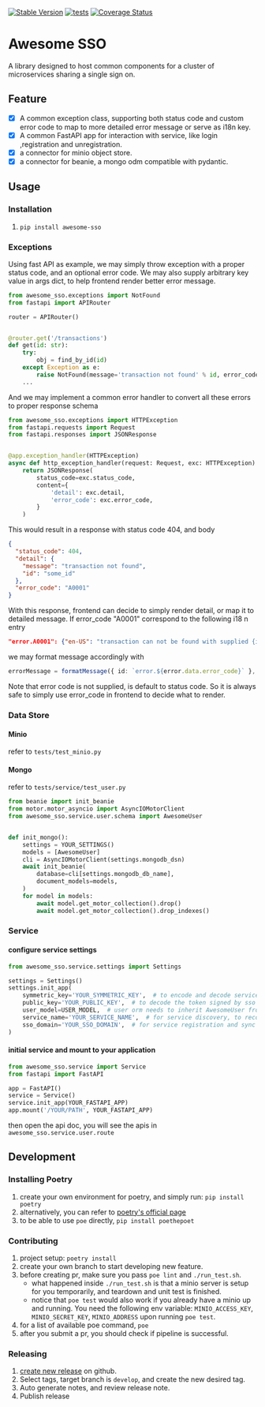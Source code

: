 [![Stable Version](https://img.shields.io/pypi/v/awesome-sso?label=stable)](https://pypi.org/project/awesome-sso/)
[![tests](https://github.com/MoBagel/awesome-sso/workflows/ci/badge.svg)](https://github.com/MoBagel/awesome-sso)
[![Coverage Status](https://coveralls.io/repos/github/MoBagel/awesome-sso/badge.svg?branch=develop)](https://coveralls.io/github/MoBagel/awesome-sso)

# Awesome SSO

A library designed to host common components for a cluster of microservices sharing a single sign on.

## Feature

- [x] A common exception class, supporting both status code and custom error code to map to more detailed error message
  or serve as i18n key.
- [x] A common FastAPI app for interaction with service, like login ,registration and unregistration.
- [x] a connector for minio object store.
- [x] a connector for beanie, a mongo odm compatible with pydantic.

## Usage

### Installation

1. `pip install awesome-sso`

### Exceptions

Using fast API as example, we may simply throw exception with a proper status code, and an optional error code. We may
also supply arbitrary key value in args dict, to help frontend render better error message.

```python
from awesome_sso.exceptions import NotFound
from fastapi import APIRouter

router = APIRouter()


@router.get('/transactions')
def get(id: str):
    try:
        obj = find_by_id(id)
    except Exception as e:
        raise NotFound(message='transaction not found' % id, error_code='A0001', args={id: id})
    ...
```

And we may implement a common error handler to convert all these errors to proper response schema

```python
from awesome_sso.exceptions import HTTPException
from fastapi.requests import Request
from fastapi.responses import JSONResponse


@app.exception_handler(HTTPException)
async def http_exception_handler(request: Request, exc: HTTPException):
    return JSONResponse(
        status_code=exc.status_code,
        content={
            'detail': exc.detail,
            'error_code': exc.error_code,
        }
    )
```

This would result in a response with status code 404, and body

```json
{
  "status_code": 404,
  "detail": {
    "message": "transaction not found",
    "id": "some_id"
  },
  "error_code": "A0001"
}
```

With this response, frontend can decide to simply render detail, or map it to detailed message. If error_code "A0001"
correspond to the following i18 n entry

```json
"error.A0001": {"en-US": "transaction can not be found with supplied {id}: {message}"}
```

we may format message accordingly with

```typescript
errorMessage = formatMessage({ id: `error.${error.data.error_code}` }, error.data.detail);
```

Note that error code is not supplied, is default to status code. So it is always safe to simply use error_code in
frontend to decide what to render.

### Data Store

#### Minio

refer to `tests/test_minio.py`

#### Mongo

refer to `tests/service/test_user.py`

```python
from beanie import init_beanie
from motor.motor_asyncio import AsyncIOMotorClient
from awesome_sso.service.user.schema import AwesomeUser


def init_mongo():
    settings = YOUR_SETTINGS()
    models = [AwesomeUser]
    cli = AsyncIOMotorClient(settings.mongodb_dsn)
    await init_beanie(
        database=cli[settings.mongodb_db_name],
        document_models=models,
    )
    for model in models:
        await model.get_motor_collection().drop()
        await model.get_motor_collection().drop_indexes()
```

### Service

#### configure service settings

```python
from awesome_sso.service.settings import Settings

settings = Settings()
settings.init_app(
    symmetric_key='YOUR_SYMMETRIC_KEY',  # to encode and decode service token
    public_key='YOUR_PUBLIC_KEY',  # to decode the token signed by sso
    user_model=USER_MODEL,  # user orm needs to inherit AwesomeUser from `awesome_sso.user.schema`
    service_name='YOUR_SERVICE_NAME',  # for service discovery, to recognize service
    sso_domain='YOUR_SSO_DOMAIN',  # for service registration and sync user
)

```

#### initial service and mount to your application

```python
from awesome_sso.service import Service
from fastapi import FastAPI

app = FastAPI()
service = Service()
service.init_app(YOUR_FASTAPI_APP)
app.mount('/YOUR/PATH', YOUR_FASTAPI_APP)
```

then open the api doc, you will see the apis in `awesome_sso.service.user.route`

## Development

### Installing Poetry

1. create your own environment for poetry, and simply run: `pip install poetry`
2. alternatively, you can refer to [poetry's official page](https://github.com/python-poetry/poetry)
3. to be able to use `poe` directly, `pip install poethepoet`

### Contributing

1. project setup: `poetry install`
2. create your own branch to start developing new feature.
3. before creating pr, make sure you pass `poe lint` and `./run_test.sh`.
    - what happened inside `./run_test.sh` is that a minio server is setup for you temporarily, and teardown and unit
      test is finished.
    - notice that `poe test` would also work if you already have a minio up and running. You need the following env
      variable: `MINIO_ACCESS_KEY`, `MINIO_SECRET_KEY`, `MINIO_ADDRESS` upon running `poe test`.
4. for a list of available poe command, `poe`
5. after you submit a pr, you should check if pipeline is successful.

### Releasing

1. [create new release](https://github.com/MoBagel/awesome-sso/releases/new) on github.
2. Select tags, target branch is `develop`, and create the new desired tag.
3. Auto generate notes, and review release note. 
4. Publish release

